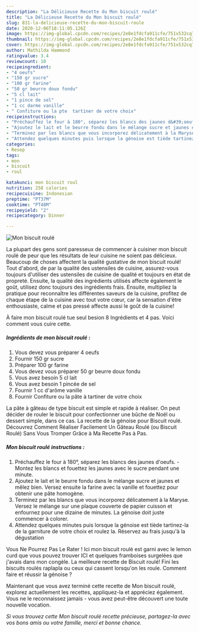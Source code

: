 ```yaml
---
description: "La Délicieuse Recette du Mon biscuit roulé"
title: "La Délicieuse Recette du Mon biscuit roulé"
slug: 831-la-delicieuse-recette-du-mon-biscuit-roule
date: 2020-12-06T18:11:05.126Z
image: https://img-global.cpcdn.com/recipes/2e8e1fdcfa911cfe/751x532cq70/mon-biscuit-roule-photo-principale-de-la-recette.jpg
thumbnail: https://img-global.cpcdn.com/recipes/2e8e1fdcfa911cfe/751x532cq70/mon-biscuit-roule-photo-principale-de-la-recette.jpg
cover: https://img-global.cpcdn.com/recipes/2e8e1fdcfa911cfe/751x532cq70/mon-biscuit-roule-photo-principale-de-la-recette.jpg
author: Mathilda Hammond
ratingvalue: 3.4
reviewcount: 10
recipeingredient:
- "4 oeufs"
- "150 gr sucre"
- "100 gr farine"
- "50 gr beurre doux fondu"
- "5 cl lait"
- "1 pince de sel"
- "1 cc darme vanille"
- " Confiture ou la pte  tartiner de votre choix"
recipeinstructions:
- "Préchauffez le four à 180°, séparez les blancs des jaunes d&#39;oeufs.  Montez les blancs et fouettez les jaunes avec le sucre pendant une minute."
- "Ajoutez le lait et le beurre fondu dans le mélange sucre et jaunes et mêlez bien. Versez ensuite la farine avec la vanille et fouettez pour obtenir une pâte homogène."
- "Terminez par les blancs que vous incorporez délicatement à la Maryse. Versez le mélange sur une plaque couverte de papier cuisson et enfournez pour une dizaine de minutes. La génoise doit juste commencer à colorer."
- "Attendez quelques minutes puis lorsque la génoise est tiède tartinez-la de la garniture de votre choix et roulez la. Réservez au frais jusqu&#39;à la dégustation"
categories:
- Resep
tags:
- mon
- biscuit
- roul

katakunci: mon biscuit roul 
nutrition: 258 calories
recipecuisine: Indonesian
preptime: "PT37M"
cooktime: "PT48M"
recipeyield: "2"
recipecategory: Dinner

---
```



![Mon biscuit roulé](https://img-global.cpcdn.com/recipes/2e8e1fdcfa911cfe/751x532cq70/mon-biscuit-roule-photo-principale-de-la-recette.jpg)

La plupart des gens sont paresseux de commencer à cuisiner mon biscuit roulé de peur que les résultats de leur cuisine ne soient pas délicieux. Beaucoup de choses affectent la qualité gustative de mon biscuit roulé! Tout d'abord, de par la qualité des ustensiles de cuisine, assurez-vous toujours d'utiliser des ustensiles de cuisine de qualité et toujours en état de propreté. Ensuite, la qualité des ingrédients utilisés affecte également le goût, utilisez donc toujours des ingrédients frais. Ensuite, multipliez la pratique pour reconnaître les différentes saveurs de la cuisine, profitez de chaque étape de la cuisine avec tout votre cœur, car la sensation d'être enthousiaste, calme et pas pressé affecte aussi le goût de la cuisine!

<!--inarticleads1-->

À faire mon biscuit roulé tue seul besion 8 Ingrédients et 4 pas. Voici comment vous cuire cette.

##### Ingrédients de mon biscuit roulé :

1. Vous devez vous préparer 4 oeufs
1. Fournir 150 gr sucre
1. Préparer 100 gr farine
1. Vous devez vous préparer 50 gr beurre doux fondu
1. Vous avez besoin 5 cl lait
1. Vous avez besoin 1 pincée de sel
1. Fournir 1 cc d&#39;arôme vanille
1. Fournir  Confiture ou la pâte à tartiner de votre choix


La pâte à gâteau de type biscuit est simple et rapide à réaliser. On peut décider de rouler le biscuit pour confectionner une bûche de Noël ou dessert simple, dans ce cas. La recette de la génoise pour Biscuit roulé. Découvrez Comment Réaliser Facilement Un Gâteau Roulé (ou Biscuit Roulé) Sans Vous Tromper Grâce à Ma Recette Pas à Pas. 

<!--inarticleads2-->

##### Mon biscuit roulé instructions :

1. Préchauffez le four à 180°, séparez les blancs des jaunes d&#39;oeufs.  - Montez les blancs et fouettez les jaunes avec le sucre pendant une minute.
1. Ajoutez le lait et le beurre fondu dans le mélange sucre et jaunes et mêlez bien. Versez ensuite la farine avec la vanille et fouettez pour obtenir une pâte homogène.
1. Terminez par les blancs que vous incorporez délicatement à la Maryse. Versez le mélange sur une plaque couverte de papier cuisson et enfournez pour une dizaine de minutes. La génoise doit juste commencer à colorer.
1. Attendez quelques minutes puis lorsque la génoise est tiède tartinez-la de la garniture de votre choix et roulez la. Réservez au frais jusqu&#39;à la dégustation


Vous Ne Pourrez Pas Le Rater ! Ici mon biscuit roulé est garni avec le lemon curd que vous pouvez trouver ICI et quelques framboises surgelées que j&#39;avais dans mon congèle. La meilleure recette de Biscuit roulé! Fini les biscuits roulés raplapla ou ceux qui cassent lorsqu&#39;on les roule. Comment faire et réussir la génoise ? 

<!--inarticleads1-->

<p>
Maintenant que vous avez terminé cette recette de Mon biscuit roulé, explorez actuellement les recettes, appliquez-la et appréciez également. Vous ne le reconnaissez jamais - vous avez peut-être découvert une toute nouvelle vocation.
</p>

<p>
<i>Si vous trouvez cette Mon biscuit roulé recette précieuse, partagez-la avec vos bons amis ou votre famille, merci et bonne chance.</i>
</p>
